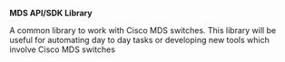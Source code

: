 **MDS API/SDK Library**

A common library to work with Cisco MDS switches.
This library will be useful for automating day to day tasks or developing new tools which involve Cisco MDS switches